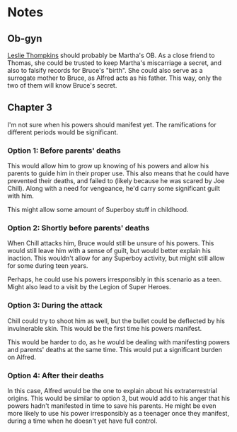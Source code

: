 # Notes

## Ob-gyn

[Leslie Thompkins](http://dc.wikia.com/wiki/Leslie_Thompkins_%28New_Earth%29) should
probably be Martha's OB. As a close friend to Thomas, she could be trusted to
keep Martha's miscarriage a secret, and also to falsify records for Bruce's
"birth". She could also serve as a surrogate mother to Bruce, as Alfred acts as
his father. This way, only the two of them will know Bruce's secret.

## Chapter 3

I'm not sure when his powers should manifest yet. The ramifications for
different periods would be significant.

### Option 1: Before parents' deaths

This would allow him to grow up knowing of his powers and allow his parents to
guide him in their proper use. This also means that he could have prevented
their deaths, and failed to (likely because he was scared by Joe Chill). Along
with a need for vengeance, he'd carry some significant guilt with him.

This might allow some amount of Superboy stuff in childhood.

### Option 2: Shortly before parents' deaths

When Chill attacks him, Bruce would still be unsure of his powers. This would
still leave him with a sense of guilt, but would better explain his
inaction. This wouldn't allow for any Superboy activity, but might still allow
for some during teen years.

Perhaps, he could use his powers irresponsibly in this scenario as a teen. Might
also lead to a visit by the Legion of Super Heroes.

### Option 3: During the attack

Chill could try to shoot him as well, but the bullet could be deflected by his
invulnerable skin. This would be the first time his powers manifest.

This would be harder to do, as he would be dealing with manifesting powers and
parents' deaths at the same time. This would put a significant burden on Alfred.

### Option 4: After their deaths

In this case, Alfred would be the one to explain about his extraterrestrial
origins. This would be similar to option 3, but would add to his anger that his
powers hadn't manifested in time to save his parents. He might be even more
likely to use his power irresponsibly as a teenager once they manifest, during a
time when he doesn't yet have full control.

